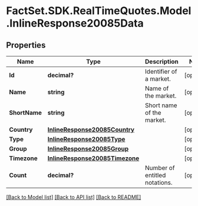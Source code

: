 # FactSet.SDK.RealTimeQuotes.Model.InlineResponse20085Data

## Properties

Name | Type | Description | Notes
------------ | ------------- | ------------- | -------------
**Id** | **decimal?** | Identifier of a market. | [optional] 
**Name** | **string** | Name of the market. | [optional] 
**ShortName** | **string** | Short name of the market. | [optional] 
**Country** | [**InlineResponse20085Country**](InlineResponse20085Country.md) |  | [optional] 
**Type** | [**InlineResponse20085Type**](InlineResponse20085Type.md) |  | [optional] 
**Group** | [**InlineResponse20085Group**](InlineResponse20085Group.md) |  | [optional] 
**Timezone** | [**InlineResponse20085Timezone**](InlineResponse20085Timezone.md) |  | [optional] 
**Count** | **decimal?** | Number of entitled notations. | [optional] 

[[Back to Model list]](../README.md#documentation-for-models) [[Back to API list]](../README.md#documentation-for-api-endpoints) [[Back to README]](../README.md)

